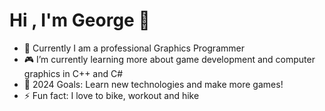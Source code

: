 # Hi , I'm George 👋 
- 🎯 Currently I am a professional Graphics Programmer
- 🎮 I’m currently learning more about game development and computer graphics in C++ and C#
- 🥅 2024 Goals: Learn new technologies and make more games!
- ⚡ Fun fact: I love to bike, workout and hike
